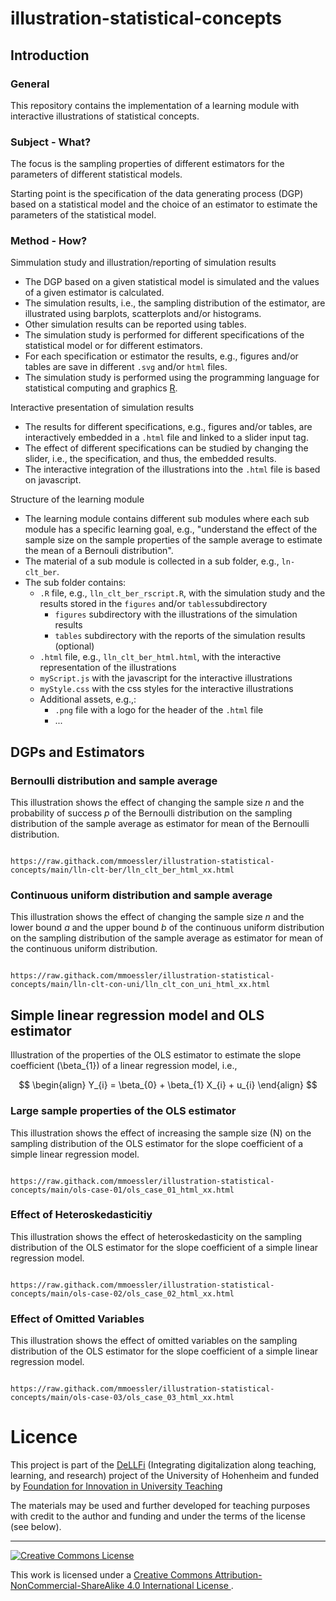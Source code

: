 # illustration-statistical-concepts

## Introduction

### General

This repository contains the implementation of a learning module with interactive illustrations of statistical concepts.

### Subject - What?

The focus is the sampling properties of different estimators for the parameters of different statistical models.

Starting point is the specification of the data generating process (DGP) based on a statistical model and the choice of an estimator to estimate the parameters of the statistical model.

### Method - How?

Simmulation study and illustration/reporting of simulation results

* The DGP based on a given statistical model is simulated and the values of a given estimator is calculated.
* The simulation results, i.e., the sampling distribution of the estimator, are illustrated using  barplots, scatterplots and/or histograms.
* Other simulation results can be reported using tables.
* The simulation study is performed for different specifications of the statistical model or for different estimators.
* For each specification or estimator the results, e.g., figures and/or tables are save in different `.svg` and/or `html` files.
* The simulation study is performed using the programming language for statistical computing and graphics [R](https://www.r-project.org/). 

Interactive presentation of simulation results

* The results for different specifications, e.g., figures and/or tables, are interactively embedded in a `.html` file and linked to a slider input tag.
* The effect of different specifications can be studied by changing the slider, i.e., the specification, and thus, the embedded results.
* The interactive integration of the illustrations into the `.html` file is based on javascript.

Structure of the learning module

* The learning module contains different sub modules where each sub module has a specific learning goal, e.g., "understand the effect of the sample size on the sample properties of the sample average to estimate the mean of a Bernouli distribution".
* The material of a sub module is collected in a sub folder, e.g., `ln-clt_ber`.
* The sub folder contains:
    * `.R` file, e.g., `lln_clt_ber_rscript.R`, with the simulation study and the results stored in the `figures` and/or `tables`subdirectory
        * `figures` subdirectory with the illustrations of the simulation results
        * `tables` subdirectory with the reports of the simulation results (optional)
    * `.html` file, e.g., `lln_clt_ber_html.html`, with the interactive representation of the illustrations
    * `myScript.js` with the javascript for the interactive illustrations
    * `myStyle.css` with the css styles for the interactive illustrations
    * Additional assets, e.g.,:
        * `.png` file with a logo for the header of the `.html` file
        * ...
    
## DGPs and Estimators

### Bernoulli distribution and sample average

This illustration shows the effect of changing the sample size $n$ and the probability of success $p$ of the Bernoulli distribution on the sampling distribution of the sample average as estimator for mean of the Bernoulli distribution.

```

https://raw.githack.com/mmoessler/illustration-statistical-concepts/main/lln-clt-ber/lln_clt_ber_html_xx.html

```

### Continuous uniform distribution and sample average

This illustration shows the effect of changing the sample size $n$ and the lower bound $a$ and the upper bound $b$ of the continuous uniform distribution on the sampling distribution of the sample average as estimator for mean of the continuous uniform distribution.

```

https://raw.githack.com/mmoessler/illustration-statistical-concepts/main/lln-clt-con-uni/lln_clt_con_uni_html_xx.html

```

## Simple linear regression model and OLS estimator

Illustration of the properties of the OLS estimator to estimate the slope coefficient \(\beta_{1}\) of a linear regression model, i.e.,

$$
\begin{align}
Y_{i} = \beta_{0} + \beta_{1} X_{i} + u_{i}
\end{align}
$$

### Large sample properties of the OLS estimator

This illustration shows the effect of increasing the sample size \(N\) on the sampling distribution of the OLS estimator for the slope coefficient of a simple linear regression model.

```

https://raw.githack.com/mmoessler/illustration-statistical-concepts/main/ols-case-01/ols_case_01_html_xx.html

```

### Effect of Heteroskedasticitiy

This illustration shows the effect of heteroskedasticity on the sampling distribution of the OLS estimator for the slope coefficient of a simple linear regression model.

```

https://raw.githack.com/mmoessler/illustration-statistical-concepts/main/ols-case-02/ols_case_02_html_xx.html

```

### Effect of Omitted Variables

This illustration shows the effect of omitted variables on the sampling distribution of the OLS estimator for the slope coefficient of a simple linear regression model.

```

https://raw.githack.com/mmoessler/illustration-statistical-concepts/main/ols-case-03/ols_case_03_html_xx.html

```



# Licence

This project is part of the [DeLLFi](https://www.uni-hohenheim.de/en/project-dellfi) (Integrating digitalization along teaching, learning, and research) project of the University of Hohenheim and funded by [Foundation for Innovation in University Teaching](https://stiftung-hochschullehre.de/)

The materials may be used and further developed for teaching purposes with credit to the author and funding and under the terms of the license (see below).

<hr>

<a rel="license" href="http://creativecommons.org/licenses/by-nc-sa/4.0/">
<img alt="Creative Commons License" style="border-width:0" src="https://i.creativecommons.org/l/by-nc-sa/4.0/88x31.png" />
</a>

<br />

This work is licensed under a
<a rel="license" href="http://creativecommons.org/licenses/by-nc-sa/4.0/">Creative Commons Attribution-NonCommercial-ShareAlike 4.0 International License
</a>.